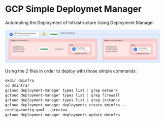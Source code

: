 # GCP Simple Deploymet Manager
Automating the Deployment of Infrastructure Using Deployment Manager

![Image of Sample](assets/image.png?raw=true)

Using the 2 files in order to deploy with those simple commands:
```script
mkdir dminfra
cd dminfra/
gcloud deployment-manager types list | grep network
gcloud deployment-manager types list | grep firewall
gcloud deployment-manager types list | grep instance
gcloud deployment-manager deployments create dminfra --config=config.yaml --preview
gcloud deployment-manager deployments update dminfra
```
